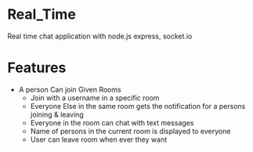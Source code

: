 # Real_Time
Real time chat application with node.js express, socket.io

# Features

- A person Can join Given Rooms
  - Join with a username in a specific room  
  - Everyone Else in the same room gets the notification for a persons joining & leaving
  - Everyone in the room can chat with text messages
  - Name of persons in the current room is displayed to everyone
  - User can leave room when ever they want
